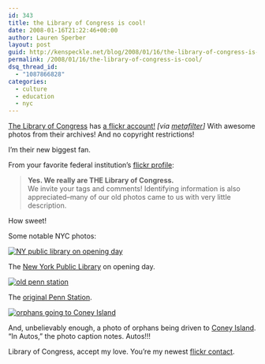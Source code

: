 ```yaml
---
id: 343
title: the Library of Congress is cool!
date: 2008-01-16T21:22:46+00:00
author: Lauren Sperber
layout: post
guid: http://kenspeckle.net/blog/2008/01/16/the-library-of-congress-is-cool/
permalink: /2008/01/16/the-library-of-congress-is-cool/
dsq_thread_id:
  - "1087866828"
categories:
  - culture
  - education
  - nyc
---
```

[The Library of Congress](http://www.loc.gov/index.html) has [a flickr account!](http://flickr.com/photos/library_of_congress) _[via [metafilter](http://www.metafilter.com/68229/The-Library-of-Congress-on-Flickr)]_ With awesome photos from their archives! And no copyright restrictions!

I&#8217;m their new biggest fan.

From your favorite federal institution&#8217;s [flickr profile](http://flickr.com/photos/library_of_congress):

> **Yes. We really are THE Library of Congress.**  
> We invite your tags and comments! Identifying information is also appreciated&#8211;many of our old photos came to us with very little description.

How sweet!

Some notable NYC photos:

[![NY public library on opening day](http://farm3.static.flickr.com/2098/2162669255_1c33b63149.jpg)](http://flickr.com/photos/library_of_congress/2162669255/)

The [New York Public Library](http://nypl.org) on opening day.

[![old penn station](http://farm3.static.flickr.com/2388/2163723600_c64cc96536.jpg?v=0)](http://flickr.com/photos/library_of_congress/2163723600/)

The [original Penn Station](http://en.wikipedia.org/wiki/Pennsylvania_Station_(New_York_City)#Original_structure_.281910.E2.80.931964.29).

[![orphans going to Coney Island](http://farm3.static.flickr.com/2072/2163445674_2b51f055b6.jpg?v=0)](http://flickr.com/photos/library_of_congress/2163445674/)

And, unbelievably enough, a photo of orphans being driven to [Coney Island](http://www.coneyisland.com/). &#8220;In Autos,&#8221; the photo caption notes. Autos!!!

Library of Congress, accept my love. You&#8217;re my newest [flickr contact](http://flickr.com/people/kenspeckle/contacts/).